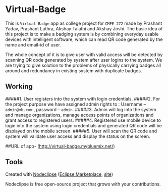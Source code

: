 

# Virtual-Badge
This is `Virtual Badge` app as college project for `CMPE 272` made by Prashant Yadav, Prashant Luthra, Akshay Talathi and Akshay Joshi. The basic idea of this project is to make a badging system is by combining everyday usable devices with intelligent software, which can read QR code generated by the name and email-id of user.

The whole concept of it is to give user with valid access will be detected by scanning QR code generated by system after user logins to the system. We are trying to give solution to the problems of physically carrying badges all around and redundancy in existing system with duplicate badges.

## Working

#####1.	User registers into the system with login credentials.
#####2.	For the project purpose we have assigned admin rights to :
Username – `admin@vb.com` , password – `admin`.
#####3.	Admin will log into the system and manage organizations, manage access points of organizations and grant access to registered users.
#####4.	Registered use mobile device to login into the system using login credentials and generated QR code will be displayed on the mobile screen.
#####5.	User will scan the QR code and system will validate user access and display the status on the screen.

##URL of app-
(http://virtual-badge.mybluemix.net/)

## Tools

Created with [Nodeclipse](https://github.com/Nodeclipse/nodeclipse-1)
 ([Eclipse Marketplace](http://marketplace.eclipse.org/content/nodeclipse), [site](http://www.nodeclipse.org))   

Nodeclipse is free open-source project that grows with your contributions.
